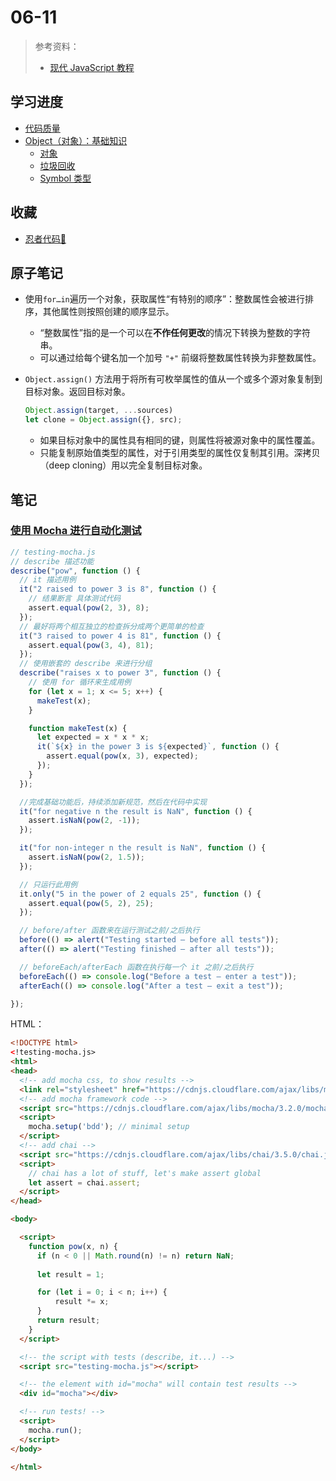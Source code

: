# 06-11

> 参考资料：
>
> - [现代 JavaScript 教程](https://zh.javascript.info/)

## 学习进度

- [代码质量](https://zh.javascript.info/code-quality)
- [Object（对象）：基础知识](https://zh.javascript.info/object-basics)
  - [对象](https://zh.javascript.info/object)
  - [垃圾回收](https://zh.javascript.info/garbage-collection)
  - [Symbol 类型](https://zh.javascript.info/symbol)

## 收藏

- [忍者代码🤣](https://zh.javascript.info/ninja-code)

## 原子笔记

- 使用`for…in`遍历一个对象，获取属性“有特别的顺序”：整数属性会被进行排序，其他属性则按照创建的顺序显示。
  - “整数属性”指的是一个可以在**不作任何更改**的情况下转换为整数的字符串。
  - 可以通过给每个键名加一个加号 `"+"` 前缀将整数属性转换为非整数属性。
  
- `Object.assign()` 方法用于将所有可枚举属性的值从一个或多个源对象复制到目标对象。返回目标对象。

  ```javascript
  Object.assign(target, ...sources)
  let clone = Object.assign({}, src);
  ```

  - 如果目标对象中的属性具有相同的键，则属性将被源对象中的属性覆盖。
  - 只能复制原始值类型的属性，对于引用类型的属性仅复制其引用。深拷贝（deep cloning）用以完全复制目标对象。

## 笔记

### [使用 Mocha 进行自动化测试](https://zh.javascript.info/testing-mocha)

```javascript
// testing-mocha.js
// describe 描述功能
describe("pow", function () {
  // it 描述用例
  it("2 raised to power 3 is 8", function () {
    // 结果断言 具体测试代码
    assert.equal(pow(2, 3), 8);
  });
  // 最好将两个相互独立的检查拆分成两个更简单的检查
  it("3 raised to power 4 is 81", function () {
    assert.equal(pow(3, 4), 81);
  });
  // 使用嵌套的 describe 来进行分组
  describe("raises x to power 3", function () {
    // 使用 for 循环来生成用例
    for (let x = 1; x <= 5; x++) {
      makeTest(x);
    }

    function makeTest(x) {
      let expected = x * x * x;
      it(`${x} in the power 3 is ${expected}`, function () {
        assert.equal(pow(x, 3), expected);
      });
    }
  });

  //完成基础功能后，持续添加新规范，然后在代码中实现
  it("for negative n the result is NaN", function () {
    assert.isNaN(pow(2, -1));
  });

  it("for non-integer n the result is NaN", function () {
    assert.isNaN(pow(2, 1.5));
  });

  // 只运行此用例
  it.only("5 in the power of 2 equals 25", function () {
    assert.equal(pow(5, 2), 25);
  });

  // before/after 函数来在运行测试之前/之后执行
  before(() => alert("Testing started – before all tests"));
  after(() => alert("Testing finished – after all tests"));

  // beforeEach/afterEach 函数在执行每一个 it 之前/之后执行
  beforeEach(() => console.log("Before a test – enter a test"));
  afterEach(() => console.log("After a test – exit a test"));

});
```
HTML：

```HTML
<!DOCTYPE html>
<!testing-mocha.js>
<html>
<head>
  <!-- add mocha css, to show results -->
  <link rel="stylesheet" href="https://cdnjs.cloudflare.com/ajax/libs/mocha/3.2.0/mocha.css">
  <!-- add mocha framework code -->
  <script src="https://cdnjs.cloudflare.com/ajax/libs/mocha/3.2.0/mocha.js"></script>
  <script>
    mocha.setup('bdd'); // minimal setup
  </script>
  <!-- add chai -->
  <script src="https://cdnjs.cloudflare.com/ajax/libs/chai/3.5.0/chai.js"></script>
  <script>
    // chai has a lot of stuff, let's make assert global
    let assert = chai.assert;
  </script>
</head>

<body>

  <script>
    function pow(x, n) {
      if (n < 0 || Math.round(n) != n) return NaN;
      
      let result = 1;

      for (let i = 0; i < n; i++) {
          result *= x;
      }
      return result;
    }
  </script>

  <!-- the script with tests (describe, it...) -->
  <script src="testing-mocha.js"></script>

  <!-- the element with id="mocha" will contain test results -->
  <div id="mocha"></div>

  <!-- run tests! -->
  <script>
    mocha.run();
  </script>
</body>

</html>
```

